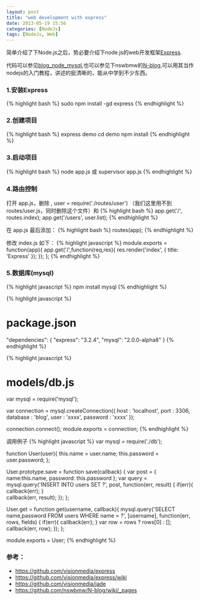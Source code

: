 ```yaml
---
layout: post
title: "web development with express"
date: 2013-05-19 15:56
categories: [NodeJs]
tags: [NodeJs, Web]
---
```


简单介绍了下Node.js之后，势必要介绍下node.js的web开发框架[Express](https://github.com/visionmedia/express).

代码可以参见[blog_node_mysql](https://github.com/caok/blog_node_mysql),也可以参见下nswbmw的[N-blog](https://github.com/nswbmw/N-blog),可以用其当作nodejs的入门教程，讲述的挺清晰的，能从中学到不少东西。

### 1.安装Express
{% highlight bash %}
sudo npm install -gd express
{% endhighlight %}

### 2.创建项目
{% highlight bash %}
express demo
cd demo
npm install
{% endhighlight %}

### 3.启动项目
{% highlight bash %}
node app.js
或
supervisor app.js
{% endhighlight %}

### 4.路由控制
打开 app.js，删除 , user = require('./routes/user') （我们这里用不到 routes/user.js，同时删除这个文件）和
{% highlight bash %}
app.get('/', routes.index);
app.get('/users', user.list);
{% endhighlight %}

在 app.js 最后添加：
{% highlight bash %}
routes(app);
{% endhighlight %}

修改 index.js 如下：
{% highlight javascript %}
module.exports = function(app){
  app.get('/',function(req,res){
    res.render('index', { title: 'Express' });
  });
};
{% endhighlight %}

### 5.数据库(mysql)
{% highlight javascript %}
npm install mysql
{% endhighlight %}

{% highlight javascript %}
# package.json
"dependencies": {
  "express": "3.2.4",
  "mysql": "2.0.0-alpha8"
}
{% endhighlight %}

{% highlight javascript %}
# models/db.js
var mysql = require('mysql');

var connection = mysql.createConnection({
    host : 'localhost',
    port : 3306,
    database : 'blog',
    user : 'xxxx',
    password : 'xxxx'
});

connection.connect();
module.exports = connection;
{% endhighlight %}

调用例子
{% highlight javascript %}
var mysql = require('./db');
 
function User(user){
  this.name = user.name;
  this.password = user.password;
};
 
User.prototype.save = function save(callback) {
  var post  = { 
    name:this.name,
    password: this.password
  };
  var query = mysql.query('INSERT INTO users SET ?', post, function(err, result) {
    if(err){
      callback(err);
    }   
    callback(err, result);
  });
};
 
User.get = function get(username, callback){
  mysql.query('SELECT name,password FROM users WHERE name = ?', [username], function(err, rows, fields) {
    if(err){
      callback(err);
    }
    var row = rows ? rows[0] : [];
    callback(err, row);
  });
};
 
module.exports = User;
{% endhighlight %}

### 参考：
* https://github.com/visionmedia/express
* https://github.com/visionmedia/express/wiki
* https://github.com/visionmedia/jade
* https://github.com/nswbmw/N-blog/wiki/_pages
